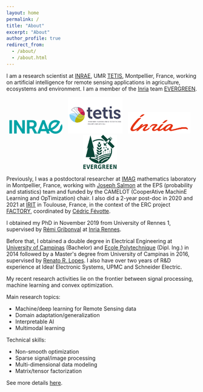 ```yaml
---
layout: home
permalink: /
title: "About"
excerpt: "About"
author_profile: true
redirect_from: 
  - /about/
  - /about.html
---
```


I am a research scientist at [INRAE](https://www.inrae.fr/), UMR [TETIS](https://www.umr-tetis.fr/index.php/fr/), Montpellier, France, working on artificial intelligence for remote sensing applications in agriculture, ecosystems and environment. I am a member of the [Inria](https://inria.fr/fr) team [EVERGREEN](https://team.inria.fr/evergreen/).

<center>
<p float="middle">
  <img src="/images/logos/inrae.png" width="140"  style="margin-right: 10px;" />
  <img src="/images/logos/tetis.png" width="145"  style="margin-right: 10px;" /> 
  <img src="/images/logos/inria.png" width="165"  style="margin-right: 10px;" />
  <img src="/images/logos/evergreen.png" width="90"  style="margin-right: 10px;"/> 
</p>
</center>
 
Previously, I was a postdoctoral researcher at [IMAG](https://imag.edu.umontpellier.fr/) mathematics laboratory in Montpellier, France, working with [Joseph Salmon](http://josephsalmon.eu/) at the EPS (probability and statistics) team and funded by the CAMELOT (CooperAtive MachinE Learning and OpTimization) chair.
I also did a 2-year post-doc in 2020 and 2021 at [IRIT](https://www.irit.fr/) in Toulouse, France, in the context of the ERC project [FACTORY](http://projectfactory.irit.fr/),
coordinated by [Cédric Févotte](https://www.irit.fr/~Cedric.Fevotte/).

I obtained my PhD in November 2019 from University of Rennes 1, supervised by [Rémi Gribonval](https://people.irisa.fr/Remi.Gribonval/) at [Inria Rennes](https://www.inria.fr/fr/centre-inria-rennes-bretagne-atlantique). 

Before that, I obtained a double degree in Electrical Engineering at [University of Campinas](https://www.fee.unicamp.br/?language=en) (Bachelor) and [Ecole Polytechnique](https://www.polytechnique.edu/) (Dipl. Ing.) in 2014 followed by a Master's degree from University of Campinas in 2016, supervised by [Renato R. Lopes](https://www.decom.fee.unicamp.br/~rlopes/). I also have over two years of R&D experience at Idea! Electronic Systems, UPMC and Schneider Electric. 

My recent research activities lie on the frontier between signal processing, machine learning and convex optimization.


Main research topics:
- Machine/deep learning for Remote Sensing data
- Domain adaptation/generalization
- Interpretable AI
- Multimodal learning

Technical skills:
- Non-smooth optimization
- Sparse signal/image processing
- Multi-dimensional data modeling
- Matrix/tensor factorization

See more details [here](/portfolio/).

